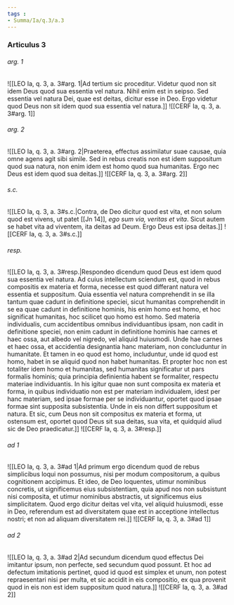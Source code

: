 ```yaml
---
tags : 
- Summa/Ia/q.3/a.3
---
```


### Articulus 3

###### arg. 1
![[LEO Ia, q. 3, a. 3#arg. 1|Ad tertium sic proceditur. Videtur quod non sit idem Deus quod sua essentia vel natura. Nihil enim est in seipso. Sed essentia vel natura Dei, quae est deitas, dicitur esse in Deo. Ergo videtur quod Deus non sit idem quod sua essentia vel natura.]]
![[CERF Ia, q. 3, a. 3#arg. 1]]

###### arg. 2
![[LEO Ia, q. 3, a. 3#arg. 2|Praeterea, effectus assimilatur suae causae, quia omne agens agit sibi simile. Sed in rebus creatis non est idem suppositum quod sua natura, non enim idem est homo quod sua humanitas. Ergo nec Deus est idem quod sua deitas.]]
![[CERF Ia, q. 3, a. 3#arg. 2]]

###### s.c.
![[LEO Ia, q. 3, a. 3#s.c.|Contra, de Deo dicitur quod est vita, et non solum quod est vivens, ut patet [[Jn 14]], *ego sum via, veritas et vita*. Sicut autem se habet vita ad viventem, ita deitas ad Deum. Ergo Deus est ipsa deitas.]]
![[CERF Ia, q. 3, a. 3#s.c.]]

###### resp.
![[LEO Ia, q. 3, a. 3#resp.|Respondeo dicendum quod Deus est idem quod sua essentia vel natura. Ad cuius intellectum sciendum est, quod in rebus compositis ex materia et forma, necesse est quod differant natura vel essentia et suppositum. Quia essentia vel natura comprehendit in se illa tantum quae cadunt in definitione speciei, sicut humanitas comprehendit in se ea quae cadunt in definitione hominis, his enim homo est homo, et hoc significat humanitas, hoc scilicet quo homo est homo. Sed materia individualis, cum accidentibus omnibus individuantibus ipsam, non cadit in definitione speciei, non enim cadunt in definitione hominis hae carnes et haec ossa, aut albedo vel nigredo, vel aliquid huiusmodi. Unde hae carnes et haec ossa, et accidentia designantia hanc materiam, non concluduntur in humanitate. Et tamen in eo quod est homo, includuntur, unde id quod est homo, habet in se aliquid quod non habet humanitas. Et propter hoc non est totaliter idem homo et humanitas, sed humanitas significatur ut pars formalis hominis; quia principia definientia habent se formaliter, respectu materiae individuantis. In his igitur quae non sunt composita ex materia et forma, in quibus individuatio non est per materiam individualem, idest per hanc materiam, sed ipsae formae per se individuantur, oportet quod ipsae formae sint supposita subsistentia. Unde in eis non differt suppositum et natura. Et sic, cum Deus non sit compositus ex materia et forma, ut ostensum est, oportet quod Deus sit sua deitas, sua vita, et quidquid aliud sic de Deo praedicatur.]]
![[CERF Ia, q. 3, a. 3#resp.]]

###### ad 1
![[LEO Ia, q. 3, a. 3#ad 1|Ad primum ergo dicendum quod de rebus simplicibus loqui non possumus, nisi per modum compositorum, a quibus cognitionem accipimus. Et ideo, de Deo loquentes, utimur nominibus concretis, ut significemus eius subsistentiam, quia apud nos non subsistunt nisi composita, et utimur nominibus abstractis, ut significemus eius simplicitatem. Quod ergo dicitur deitas vel vita, vel aliquid huiusmodi, esse in Deo, referendum est ad diversitatem quae est in acceptione intellectus nostri; et non ad aliquam diversitatem rei.]]
![[CERF Ia, q. 3, a. 3#ad 1]]

###### ad 2
![[LEO Ia, q. 3, a. 3#ad 2|Ad secundum dicendum quod effectus Dei imitantur ipsum, non perfecte, sed secundum quod possunt. Et hoc ad defectum imitationis pertinet, quod id quod est simplex et unum, non potest repraesentari nisi per multa, et sic accidit in eis compositio, ex qua provenit quod in eis non est idem suppositum quod natura.]]
![[CERF Ia, q. 3, a. 3#ad 2]]

